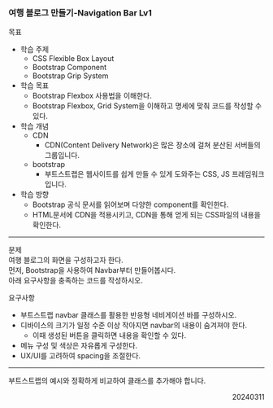 ### 여행 블로그 만들기-Navigation Bar Lv1
목표  
  - 학습 주제
    - CSS Flexible Box Layout
    - Bootstrap Component
    - Bootstrap Grip System
  - 학습 목표
    - Bootstrap Flexbox 사용법을 이해한다.
    - Bootstrap Flexbox, Grid System을 이해하고 명세에 맞춰 코드를 작성할 수 있다.
  - 학습 개념
    - CDN
      - CDN(Content Delivery Network)은 많은 장소에 걸쳐 분산된 서버들의 그룹입니다.
    - bootstrap
      - 부트스트랩은 웹사이트를 쉽게 만들 수 있게 도와주는 CSS, JS 프레임워크입니다.
  - 학습 방향
    - Bootstrap 공식 문서를 읽어보며 다양한 component를 확인한다.
    - HTML문서에 CDN을 적용시키고, CDN을 통해 얻게 되는 CSS파일의 내용을 확인한다.
---
문제  
여행 블로그의 화면을 구성하고자 한다.  
먼저, Bootstrap을 사용하여 Navbar부터 만들어봅시다.  
아래 요구사항을 충족하는 코드를 작성하시오.  

요구사항  
- 부트스트랩 navbar 클래스를 활용한 반응형 네비게이션 바를 구성하시오.
- 디바이스의 크기가 일정 수준 이상 작아지면 navbar의 내용이 숨겨져야 한다.
  - 이때 생성된 버튼을 클릭하면 내용을 확인할 수 있다.
- 메뉴 구성 및 색상은 자유롭게 구성한다.
- UX/UI를 고려하여 spacing을 조절한다.
---
부트스트랩의 예시와 정확하게 비교하여 클래스를 추가해야 합니다.
<div style="text-align: right">20240311</div>